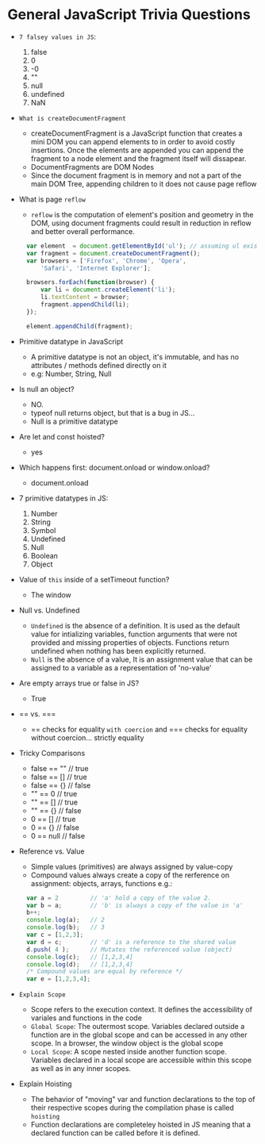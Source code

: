 # General JavaScript Trivia Questions
* `7 falsey values in JS`:  
  1) false
  2) 0
  3) -0
  4) ""
  5) null
  6) undefined
  7) NaN

* `What is createDocumentFragment`
  * createDocumentFragment is a JavaScript function that creates a mini DOM
  you can append elements to in order to avoid costly insertions. Once the elements are appended you can append the fragment to a node element and the fragment itself will dissapear.
  * DocumentFragments are DOM Nodes
  * Since the document fragment is in memory and not a part of the main DOM Tree, appending
  children to it does not cause page reflow

* What is page `reflow`  
  * `reflow` is the computation of element's position and geometry in the DOM, using document fragments could result in reduction in reflow and better overall performance.
  ```js
    var element  = document.getElementById('ul'); // assuming ul exists
    var fragment = document.createDocumentFragment();
    var browsers = ['Firefox', 'Chrome', 'Opera', 
        'Safari', 'Internet Explorer'];

    browsers.forEach(function(browser) {
        var li = document.createElement('li');
        li.textContent = browser;
        fragment.appendChild(li);
    });

    element.appendChild(fragment);
    ```
* Primitive datatype in JavaScript  
  * A primitive datatype is not an object, it's immutable, and has no attributes / methods defined directly on it
  * e.g: Number, String, Null


* Is null an object?
  * NO.
  * typeof null returns object, but that is a bug in JS...
  * Null is a primitive datatype

* Are let and const hoisted?  
  * yes

* Which happens first: document.onload or window.onload?  
  * document.onload

* 7 primitive datatypes in JS:  
  1) Number
  2) String
  3) Symbol
  4) Undefined
  5) Null
  6) Boolean
  7) Object

* Value of `this` inside of a setTimeout function?
  * The window


* Null vs. Undefined
  * `Undefined` is the absence of a definition. It is used as the default value for intializing variables, function arguments that were not provided and missing properties of objects. Functions return undefined when nothing has been explicitly returned.
  * `Null` is the absence of a value, It is an assignment value that can be assigned to a variable as a representation of 'no-value'

* Are empty arrays true or false in JS?
  * True


* == vs. ===
  * == checks for equality `with coercion` and === checks for equality without coercion... strictly equality

* Tricky Comparisons
  * false == ""  // true
  * false == []  // true
  * false == {}  // false
  * "" == 0      // true
  * "" == []     // true
  * "" == {}     // false
  * 0 == []      // true
  * 0 == {}      // false
  * 0 == null    // false

* Reference vs. Value
  * Simple values (primitives) are always assigned by value-copy
  * Compound values always create a copy of the rerference on assignment: objects, arrays, functions
  e.g.:
  ```js
    var a = 2         // 'a' hold a copy of the value 2.
    var b = a;        // 'b' is always a copy of the value in 'a'
    b++;
    console.log(a);   // 2
    console.log(b);   // 3
    var c = [1,2,3];
    var d = c;        // 'd' is a reference to the shared value
    d.push( 4 );      // Mutates the referenced value (object)
    console.log(c);   // [1,2,3,4]
    console.log(d);   // [1,2,3,4]
    /* Compound values are equal by reference */
    var e = [1,2,3,4];
  ```

* `Explain Scope`
  * Scope refers to the execution context. It defines the accessibility of variales and functions in the code
  * `Global Scope`: The outermost scope. Variables declared outside a function are in the global scope and can be accessed in any other scope. In a browser, the window object is the global scope
  * `Local Scope`: A scope nested inside another function scope. Variables declared in a local scope are accessible within this scope as well as in any inner scopes.

* Explain Hoisting
  * The behavior of "moving" var and function declarations to the top of their respective scopes during the compilation phase is called `hoisting`
  * Function declarations are completeley hoisted in JS meaning that a declared function can be called before it is defined.